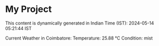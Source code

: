 # My Project

This content is dynamically generated in Indian Time (IST): 2024-05-14 05:21:44 IST


Current Weather in Coimbatore:
Temperature: 25.88 °C
Condition: mist
